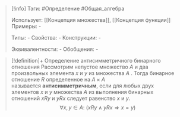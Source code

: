 > [!info]
> Тэги: #Определение #Общая_алгебра 
> 
> Использует: [[Концепция множества]], [[Концепция функции]]
> Примеры: *-*
> 
> Типы: *-*
> Свойства: *-*
> Конструкции: *-*
> 
> Эквивалентности: *-*
> Обобщения: *-*

> [!definition]+ Определение антисимметричного бинарного отношения
> Рассмотрим непустое множество $A$ и два произвольных элемента $x$ и $y$ из множества $A$ . Тогда бинарное отношение $R$ определенное на $A \times A$ называется **антисимметричным**, если для любых двух элементов $x$ и $y$ множества $A$ из выполнения бинарных отношений $xRy$ и $yRx$ следует равенство $x$ и $y$. 
> $$\forall x,y \in A: \ (xRy \land yRx \Rightarrow x = y)$$